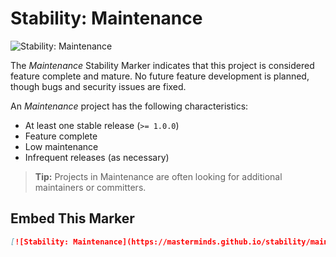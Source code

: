 # Stability: Maintenance

![Stability: Maintenance](https://masterminds.github.io/stability/maintenance.svg)

The *Maintenance* Stability Marker indicates that this project is
considered feature complete and mature. No future feature development is
planned, though bugs and security issues are fixed.

An *Maintenance* project has the following characteristics:

- At least one stable release (`>= 1.0.0`)
- Feature complete
- Low maintenance
- Infrequent releases (as necessary)

> **Tip:** Projects in Maintenance are often looking for additional
> maintainers or committers.

## Embed This Marker

```markdown
[![Stability: Maintenance](https://masterminds.github.io/stability/maintenance.svg)](https://masterminds.github.io/stability/maintenance.html)
```
